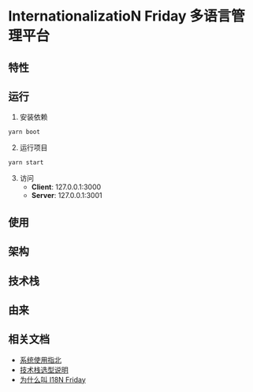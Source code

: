 # InternationalizatioN Friday 多语言管理平台

## 特性

## 运行

1. 安装依赖

```shell
yarn boot
```

2. 运行项目

```shell
yarn start
```

3. 访问
   - **Client**: 127.0.0.1:3000
   - **Server**: 127.0.0.1:3001

## 使用

## 架构

## 技术栈

## 由来

## 相关文档

- [系统使用指北](./docs/how-to-manage.md)
- [技术栈选型说明](./docs/what-was-used.md)
- [为什么叫 I18N Friday](./docs/why-the-name.md)
